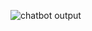 
![chatbot output](https://github.com/user-attachments/assets/bdbd249a-36cf-4d2d-b367-7b1ce6698e70)
